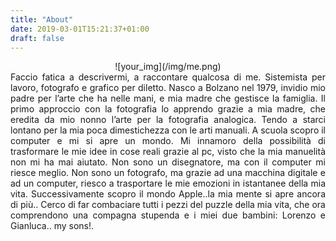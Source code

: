 ```yaml
---
title: "About"
date: 2019-03-01T15:21:37+01:00
draft: false
---
```

<center>![your_img](/img/me.png)</center>
<DIV align="justify">
Faccio fatica a descrivermi, a raccontare qualcosa di me. Sistemista per lavoro, fotografo e grafico per diletto. Nasco a Bolzano nel 1979, invidio mio padre per l’arte che ha nelle mani, e mia madre che gestisce la famiglia. Il primo approccio con la fotografia lo apprendo grazie a mia madre, che eredita da mio nonno l’arte per la fotografia analogica. Tendo a starci lontano per la mia poca dimestichezza con le arti manuali. A scuola scopro il computer e mi si apre un mondo. Mi innamoro della possibilità di trasformare le mie idee in cose reali grazie al pc, visto che la mia manuelità non mi ha mai aiutato. Non sono un disegnatore, ma con il computer mi riesce meglio. Non sono un fotografo, ma grazie ad una macchina digitale e ad un computer, riesco a trasportare le mie emozioni in istantanee della mia vita. Successivamente scopro il mondo Apple..la mia mente si apre ancora di più..
Cerco di far combaciare tutti i pezzi del puzzle della mia vita, che ora comprendono una compagna stupenda e i miei due bambini: Lorenzo e Gianluca.. my sons!.</DIV>
